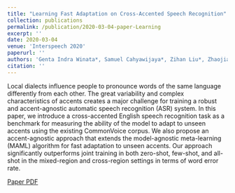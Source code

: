 ```yaml
---
title: "Learning Fast Adaptation on Cross-Accented Speech Recognition"
collection: publications
permalink: /publication/2020-03-04-paper-Learning
excerpt: ''
date: 2020-03-04
venue: 'Interspeech 2020'
paperurl: ''
authors: 'Genta Indra Winata*, Samuel Cahyawijaya*, Zihan Liu*, Zhaojiang Lin, Andrea Madotto, Peng Xu, Pascale Fung'
citation: ''
---
```

Local dialects influence people to pronounce words of the same language differently from each other. The great variability and complex characteristics of accents creates a major challenge for training a robust and accent-agnostic automatic speech recognition (ASR) system. In this paper, we introduce a cross-accented English speech recognition task as a benchmark for measuring the ability of the model to adapt to unseen accents using the existing CommonVoice corpus. We also propose an accent-agnostic approach that extends the model-agnostic meta-learning (MAML) algorithm for fast adaptation to unseen accents. Our approach significantly outperforms joint training in both zero-shot, few-shot, and all-shot in the mixed-region and cross-region settings in terms of word error rate.

[Paper PDF](https://arxiv.org/pdf/2003.01901.pdf)
